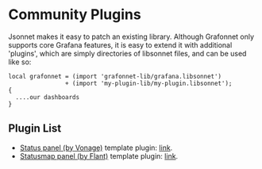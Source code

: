 # Community Plugins

Jsonnet makes it easy to patch an existing library.
Although Grafonnet only supports core Grafana features,
it is easy to extend it with additional 'plugins', which are
simply directories of libsonnet files, and can be used like
so:

```jsonnet
local grafonnet = (import 'grafonnet-lib/grafana.libsonnet')
                + (import 'my-plugin-lib/my-plugin.libsonnet');
{
  ....our dashboards
}
```

## Plugin List

* [Status panel (by Vonage)](https://grafana.com/grafana/plugins/vonage-status-panel) template plugin: [link](https://github.com/DifferentialOrange/grafonnet-status-panel).
* [Statusmap panel (by Flant)](https://grafana.com/grafana/plugins/flant-statusmap-panel) template plugin: [link](https://github.com/blablacar/grafonnet-lib-plugins).
